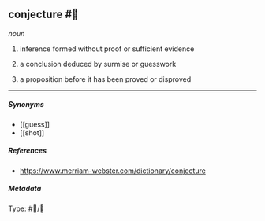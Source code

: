 
## conjecture  #🧠 

_noun_

1. inference formed without proof or sufficient evidence

2. a conclusion deduced by surmise or guesswork

3. a proposition before it has been proved or disproved

___

##### Synonyms

-   [[guess]]
-   [[shot]]

##### References 

- https://www.merriam-webster.com/dictionary/conjecture

##### Metadata

Type: #🔵/💬 
